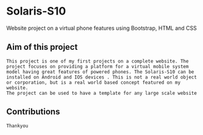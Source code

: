 # Solaris-S10
Website project on a virtual phone features using Bootstrap, HTML and CSS

## Aim of this project
    This project is one of my first projects on a complete website. The project focuses on providing a platform for a virtual mobile system model having great features of powered phones. The Solaris-S10 can be installed on Android and IOS devices . This is not a real world object or corporation, but is a real world based concept featured on my website.
    The project can be used to have a template for any large scale website
    
    
 ## Contributions
    Thankyou
